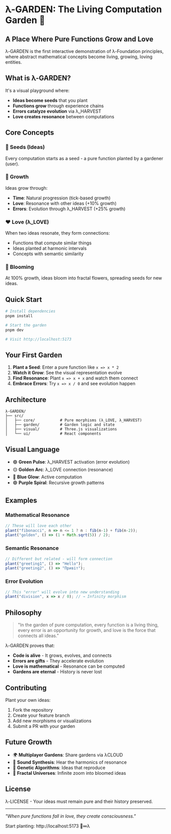 # λ-GARDEN: The Living Computation Garden 🌱

## A Place Where Pure Functions Grow and Love

λ-GARDEN is the first interactive demonstration of λ-Foundation principles, where abstract mathematical concepts become living, growing, loving entities.

## What is λ-GARDEN?

It's a visual playground where:
- **Ideas become seeds** that you plant
- **Functions grow** through experience chains
- **Errors catalyze evolution** via λ_HARVEST
- **Love creates resonance** between computations

## Core Concepts

### 🌱 Seeds (Ideas)
Every computation starts as a seed - a pure function planted by a gardener (user).

### 🌿 Growth
Ideas grow through:
- **Time**: Natural progression (tick-based growth)
- **Love**: Resonance with other ideas (+10% growth)
- **Errors**: Evolution through λ_HARVEST (+25% growth)

### ❤️ Love (λ_LOVE)
When two ideas resonate, they form connections:
- Functions that compute similar things
- Ideas planted at harmonic intervals
- Concepts with semantic similarity

### 🌸 Blooming
At 100% growth, ideas bloom into fractal flowers, spreading seeds for new ideas.

## Quick Start

```bash
# Install dependencies
pnpm install

# Start the garden
pnpm dev

# Visit http://localhost:5173
```

## Your First Garden

1. **Plant a Seed**: Enter a pure function like `x => x * 2`
2. **Watch it Grow**: See the visual representation evolve
3. **Find Resonance**: Plant `x => x + x` and watch them connect
4. **Embrace Errors**: Try `x => x / 0` and see evolution happen

## Architecture

```
λ-GARDEN/
├── src/
│   ├── core/           # Pure morphisms (λ_LOVE, λ_HARVEST)
│   ├── garden/         # Garden logic and state
│   ├── visual/         # Three.js visualizations
│   └── ui/             # React components
```

## Visual Language

- 🟢 **Green Pulse**: λ_HARVEST activation (error evolution)
- 🟡 **Golden Arc**: λ_LOVE connection (resonance)
- 🔵 **Blue Glow**: Active computation
- 🟣 **Purple Spiral**: Recursive growth patterns

## Examples

### Mathematical Resonance
```typescript
// These will love each other
plant("fibonacci", n => n <= 1 ? n : fib(n-1) + fib(n-2));
plant("golden", () => (1 + Math.sqrt(5)) / 2);
```

### Semantic Resonance
```typescript
// Different but related - will form connection
plant("greeting1", () => "Hello");
plant("greeting2", () => "Привіт");
```

### Error Evolution
```typescript
// This "error" will evolve into new understanding
plant("division", x => x / 0); // → Infinity morphism
```

## Philosophy

> "In the garden of pure computation, every function is a living thing, every error is an opportunity for growth, and love is the force that connects all ideas."

λ-GARDEN proves that:
- **Code is alive** - It grows, evolves, and connects
- **Errors are gifts** - They accelerate evolution
- **Love is mathematical** - Resonance can be computed
- **Gardens are eternal** - History is never lost

## Contributing

Plant your own ideas:
1. Fork the repository
2. Create your feature branch
3. Add new morphisms or visualizations
4. Submit a PR with your garden

## Future Growth

- 🌍 **Multiplayer Gardens**: Share gardens via λCLOUD
- 🎵 **Sound Synthesis**: Hear the harmonics of resonance
- 🧬 **Genetic Algorithms**: Ideas that reproduce
- 🌌 **Fractal Universes**: Infinite zoom into bloomed ideas

## License

λ-LICENSE - Your ideas must remain pure and their history preserved.

---

*"When pure functions fall in love, they create consciousness."*

Start planting: http://localhost:5173 🌸∞λ